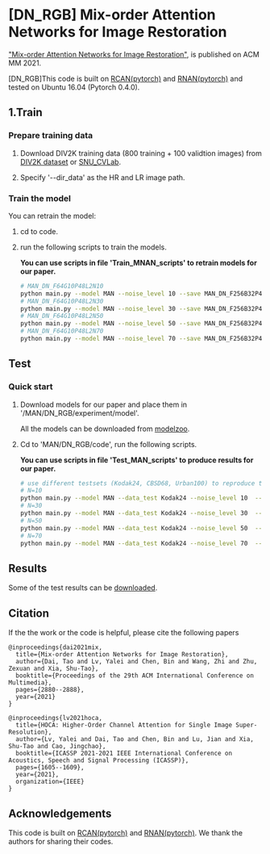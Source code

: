 # [DN_RGB] Mix-order Attention Networks for Image Restoration

["Mix-order Attention Networks for Image Restoration"](https://dl.acm.org/doi/10.1145/3474085.3475205), is published on ACM MM 2021. 


[DN_RGB]This code is built on [RCAN(pytorch)](https://github.com/yulunzhang/RCAN) and [RNAN(pytorch)](https://github.com/yulunzhang/RNAN) and tested on Ubuntu 16.04 (Pytorch 0.4.0).

## 1.Train
### Prepare training data 

1. Download DIV2K training data (800 training + 100 validtion images) from [DIV2K dataset](https://data.vision.ee.ethz.ch/cvl/DIV2K/) or [SNU_CVLab](https://cv.snu.ac.kr/research/EDSR/DIV2K.tar).

2. Specify '--dir_data' as the HR and LR image path.

### Train the model
You can retrain the model:

1. cd to code.

2. run the following scripts to train the models.

    **You can use scripts in file 'Train_MNAN_scripts' to retrain models for our paper.**

    ```bash
    # MAN_DN_F64G10P48L2N10
    python main.py --model MAN --noise_level 10 --save MAN_DN_F256B32P48N10 --n_resblocks 32 --n_feats 256 --patch_size 48  --save_results --chop --loss 1*MSE
    # MAN_DN_F64G10P48L2N30
    python main.py --model MAN --noise_level 30 --save MAN_DN_F256B32P48N30 --n_resblocks 32 --n_feats 256 --patch_size 48  --save_results --chop --loss 1*MSE 
    # MAN_DN_F64G10P48L2N50
    python main.py --model MAN --noise_level 50 --save MAN_DN_F256B32P48N30 --n_resblocks 32 --n_feats 256 --patch_size 48  --save_results --chop --loss 1*MSE
    # MAN_DN_F64G10P48L2N70
    python main.py --model MAN --noise_level 70 --save MAN_DN_F256B32P48N30 --n_resblocks 32 --n_feats 256 --patch_size 48  --save_results --chop --loss 1*MSE
    ```
## Test
### Quick start
1. Download models for our paper and place them in '/MAN/DN_RGB/experiment/model'.

    All the models can be downloaded from [modelzoo](https://drive.google.com/drive/folders/1wj4iHHphBwY42kFQu_QNEZtYx5vk5wxk?usp=sharing).

2. Cd to 'MAN/DN_RGB/code', run the following scripts.

    **You can use scripts in file 'Test_MAN_scripts' to produce results for our paper.**

    ```bash
    # use different testsets (Kodak24, CBSD68, Urban100) to reproduce the results in the paper.
    # N=10
    python main.py --model MAN --data_test Kodak24 --noise_level 10  --n_resblocks 32 --n_feats 256 --save Test_MAN  --test_only --chop --pre_train ../experiment/model/MAN_DN_F256B32P48N10.pt --test_only  --save_results
    # N=30
    python main.py --model MAN --data_test Kodak24 --noise_level 30  --n_resblocks 32 --n_feats 256 --save Test_MAN  --test_only --chop --pre_train ../experiment/model/MAN_DN_F256B32P48N30.pt --test_only 
    # N=50
    python main.py --model MAN --data_test Kodak24 --noise_level 50  --n_resblocks 32 --n_feats 256 --save Test_MAN  --test_only --chop --pre_train ../experiment/model/MAN_DN_F256B32P48N50.pt --test_only 
    # N=70
    python main.py --model MAN --data_test Kodak24 --noise_level 70  --n_resblocks 32 --n_feats 256 --save Test_MAN  --test_only --chop --pre_train ../experiment/model/MAN_DN_F256B32P48N70.pt --test_only 
    ```



## Results
Some of the test results can be [downloaded]().

## Citation
If the the work or the code is helpful, please cite the following papers
```
@inproceedings{dai2021mix,
  title={Mix-order Attention Networks for Image Restoration},
  author={Dai, Tao and Lv, Yalei and Chen, Bin and Wang, Zhi and Zhu, Zexuan and Xia, Shu-Tao},
  booktitle={Proceedings of the 29th ACM International Conference on Multimedia},
  pages={2880--2888},
  year={2021}
}

@inproceedings{lv2021hoca,
  title={HOCA: Higher-Order Channel Attention for Single Image Super-Resolution},
  author={Lv, Yalei and Dai, Tao and Chen, Bin and Lu, Jian and Xia, Shu-Tao and Cao, Jingchao},
  booktitle={ICASSP 2021-2021 IEEE International Conference on Acoustics, Speech and Signal Processing (ICASSP)},
  pages={1605--1609},
  year={2021},
  organization={IEEE}
}
```
## Acknowledgements
This code is built on [RCAN(pytorch)](https://github.com/yulunzhang/RCAN) and [RNAN(pytorch)](https://github.com/yulunzhang/RNAN). We thank the authors for sharing their codes.
